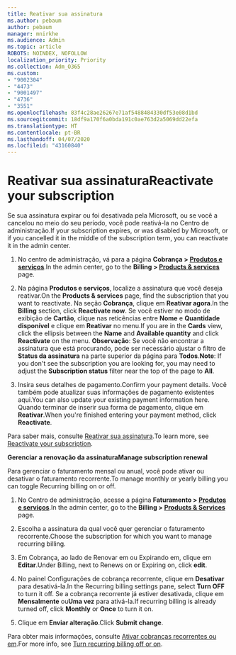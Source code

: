 ```yaml
---
title: Reativar sua assinatura
ms.author: pebaum
author: pebaum
manager: mnirkhe
ms.audience: Admin
ms.topic: article
ROBOTS: NOINDEX, NOFOLLOW
localization_priority: Priority
ms.collection: Adm_O365
ms.custom:
- "9002304"
- "4473"
- "9001497"
- "4736"
- "3551"
ms.openlocfilehash: 83f4c28ae26267e71af5488484330df53e08d1bd
ms.sourcegitcommit: 18df9a170f6a0bda191c0ae763d2a5069dd22efa
ms.translationtype: HT
ms.contentlocale: pt-BR
ms.lasthandoff: 04/07/2020
ms.locfileid: "43160840"
---
```

# <a name="reactivate-your-subscription"></a><span data-ttu-id="7d884-102">Reativar sua assinatura</span><span class="sxs-lookup"><span data-stu-id="7d884-102">Reactivate your subscription</span></span>

<span data-ttu-id="7d884-103">Se sua assinatura expirar ou foi desativada pela Microsoft, ou se você a cancelou no meio do seu período, você pode reativá-la no Centro de administração.</span><span class="sxs-lookup"><span data-stu-id="7d884-103">If your subscription expires, or was disabled by Microsoft, or if you cancelled it in the middle of the subscription term, you can reactivate it in the admin center.</span></span> 

1. <span data-ttu-id="7d884-104">No centro de administração, vá para a página **Cobrança > [Produtos e serviços](https://go.microsoft.com/fwlink/p/?linkid=842054)**.</span><span class="sxs-lookup"><span data-stu-id="7d884-104">In the admin center, go to the **Billing > [Products & services](https://go.microsoft.com/fwlink/p/?linkid=842054)** page.</span></span>

2. <span data-ttu-id="7d884-105">Na página **Produtos e serviços**, localize a assinatura que você deseja reativar.</span><span class="sxs-lookup"><span data-stu-id="7d884-105">On the **Products & services** page, find the subscription that you want to reactivate.</span></span>  <span data-ttu-id="7d884-106">Na seção **Cobrança**, clique em **Reativar agora**.</span><span class="sxs-lookup"><span data-stu-id="7d884-106">In the **Billing** section, click **Reactivate now**.</span></span>  <span data-ttu-id="7d884-107">Se você estiver no modo de exibição de **Cartão**, clique nas reticências entre **Nome** e **Quantidade disponível** e clique em **Reativar** no menu.</span><span class="sxs-lookup"><span data-stu-id="7d884-107">If you are in the **Cards** view, click the ellipsis between the **Name** and **Available quantity** and click **Reactivate** on the menu.</span></span> <span data-ttu-id="7d884-108">**Observação**: Se você não encontrar a assinatura que está procurando, pode ser necessário ajustar o filtro de **Status da assinatura** na parte superior da página para **Todos**.</span><span class="sxs-lookup"><span data-stu-id="7d884-108">**Note**: If you don't see the subscription you are looking for, you may need to adjust the **Subscription status** filter near the top of the page to **All**.</span></span>

3. <span data-ttu-id="7d884-109">Insira seus detalhes de pagamento.</span><span class="sxs-lookup"><span data-stu-id="7d884-109">Confirm your payment details.</span></span>  <span data-ttu-id="7d884-110">Você também pode atualizar suas informações de pagamento existentes aqui.</span><span class="sxs-lookup"><span data-stu-id="7d884-110">You can also update your existing payment information here.</span></span>  <span data-ttu-id="7d884-111">Quando terminar de inserir sua forma de pagamento, clique em **Reativar**.</span><span class="sxs-lookup"><span data-stu-id="7d884-111">When you're finished entering your payment method, click **Reactivate**.</span></span>

<span data-ttu-id="7d884-112">Para saber mais, consulte [Reativar sua assinatura](https://docs.microsoft.com/office365/admin/subscriptions-and-billing/reactivate-your-subscription).</span><span class="sxs-lookup"><span data-stu-id="7d884-112">To learn more, see [Reactivate your subscription](https://docs.microsoft.com/office365/admin/subscriptions-and-billing/reactivate-your-subscription).</span></span>

<span data-ttu-id="7d884-113">**Gerenciar a renovação da assinatura**</span><span class="sxs-lookup"><span data-stu-id="7d884-113">**Manage subscription renewal**</span></span>

<span data-ttu-id="7d884-114">Para gerenciar o faturamento mensal ou anual, você pode ativar ou desativar o faturamento recorrente.</span><span class="sxs-lookup"><span data-stu-id="7d884-114">To manage monthly or yearly billing you can toggle Recurring billing on or off.</span></span>

1. <span data-ttu-id="7d884-115">No Centro de administração, acesse a página **Faturamento > [Produtos e serviços](https://go.microsoft.com/fwlink/p/?linkid=842054)**.</span><span class="sxs-lookup"><span data-stu-id="7d884-115">In the admin center, go to the **Billing > [Products & Services](https://go.microsoft.com/fwlink/p/?linkid=842054)** page.</span></span>

2. <span data-ttu-id="7d884-116">Escolha a assinatura da qual você quer gerenciar o faturamento recorrente.</span><span class="sxs-lookup"><span data-stu-id="7d884-116">Choose the subscription for which you want to manage recurring billing.</span></span> 

3. <span data-ttu-id="7d884-117">Em Cobrança, ao lado de Renovar em ou Expirando em, clique em **Editar**.</span><span class="sxs-lookup"><span data-stu-id="7d884-117">Under Billing, next to Renews on or Expiring on, click **edit**.</span></span>

4. <span data-ttu-id="7d884-118">No painel Configurações de cobrança recorrente, clique em **Desativar** para desativá-la.</span><span class="sxs-lookup"><span data-stu-id="7d884-118">In the Recurring billing settings pane, select **Turn OFF** to turn it off.</span></span> <span data-ttu-id="7d884-119">Se a cobrança recorrente já estiver desativada, clique em **Mensalmente** ou**Uma vez** para ativá-la.</span><span class="sxs-lookup"><span data-stu-id="7d884-119">If recurring billing is already turned off, click **Monthly** or **Once** to turn it on.</span></span> 

5. <span data-ttu-id="7d884-120">Clique em **Enviar alteração**.</span><span class="sxs-lookup"><span data-stu-id="7d884-120">Click **Submit change**.</span></span>

<span data-ttu-id="7d884-121">Para obter mais informações, consulte [Ativar cobranças recorrentes ou em](https://docs.microsoft.com/office365/admin/subscriptions-and-billing/renew-your-subscription#turn-recurring-billing-off-or-on).</span><span class="sxs-lookup"><span data-stu-id="7d884-121">For more info, see [Turn recurring billing off or on](https://docs.microsoft.com/office365/admin/subscriptions-and-billing/renew-your-subscription#turn-recurring-billing-off-or-on).</span></span>
